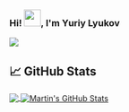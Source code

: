 ### Hi! <img src="https://raw.githubusercontent.com/MartinHeinz/MartinHeinz/master/wave.gif" width="30px">, I'm Yuriy Lyukov
[![](https://vistr.dev/badge?repo=yuriylyukov.yuriylyukov&corners=square)](https://github.com/YuriyLyukov/vistr.dev)
## &#x1f4c8; GitHub Stats

<a href="https://github.com/YuriyLyukov/YuriyLyukov">
  <img align="center" src="https://github-readme-stats.vercel.app/api/top-langs/?username=YuriyLyukov,html&title_color=ffffff&text_color=c9cacc&icon_color=2bbc8a&bg_color=1d1f21" />
</a>
<a href="https://github.com/YuriyLyukov/YuriyLyukov">
  <img align="center" src="https://github-readme-stats.vercel.app/api?username=YuriyLyukov&show_icons=true&line_height=27&count_private=true&title_color=ffffff&text_color=c9cacc&icon_color=2bbc8a&bg_color=1d1f21" alt="Martin's GitHub Stats" />
</a>
